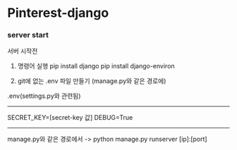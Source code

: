# Pinterest-django



### server start 

서버 시작전
 1. 명령어 실행
 pip install django
 pip install django-environ

2. git에 없는 .env 파일 만들기
(manage.py와 같은 경로에)

.env(settings.py와 관련됨)

-----------------------------

SECRET_KEY=[secret-key 값]
DEBUG=True

-----------------------------

manage.py와 같은 경로에서 -> python manage.py runserver [ip]:[port]